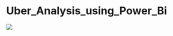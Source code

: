 # Uber_Analysis_using_Power_Bi


![]([https://github.com/Eshwarthota2219/Uber_Analysis_using_Power_Bi/blob/main/Uber_logo.jpg])


